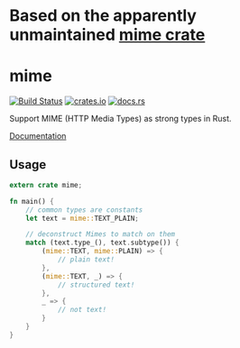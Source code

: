 # Based on the apparently unmaintained [mime crate](https://github.com/hyperium/mime)

# mime

[![Build Status](https://travis-ci.org/morr0ne/neo-mime.svg?branch=main)](https://travis-ci.org/morr0ne/neo-mime)
[![crates.io](https://img.shields.io/crates/v/mime.svg)](https://crates.io/crates/mime)
[![docs.rs](https://docs.rs/neo-mime/badge.svg)](https://docs.rs/neo-mime)

Support MIME (HTTP Media Types) as strong types in Rust.

[Documentation](https://docs.rs/neo-mime)

## Usage

```rust
extern crate mime;

fn main() {
    // common types are constants
    let text = mime::TEXT_PLAIN;

    // deconstruct Mimes to match on them
    match (text.type_(), text.subtype()) {
        (mime::TEXT, mime::PLAIN) => {
            // plain text!
        },
        (mime::TEXT, _) => {
            // structured text!
        },
        _ => {
            // not text!
        }
    }
}
```
